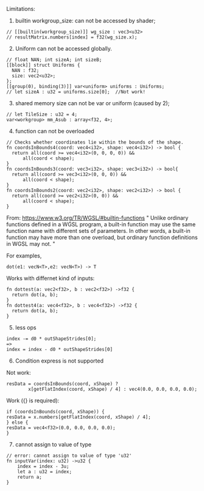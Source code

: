 
Limitations: 

1. builtin workgroup_size: can not be accessed by shader;
```
// [[builtin(workgroup_size)]] wg_size : vec3<u32>
// resultMatrix.numbers[index] = f32(wg_size.x);
```

2. Uniform can not be accessed globally.

```
// float NAN; int sizeA; int sizeB;
[[block]] struct Uniforms {
  NAN : f32;
  size: vec2<u32>;
};
[[group(0), binding(3)]] var<uniform> uniforms : Uniforms;
// let sizeA : u32 = uniforms.size[0];  //Not work!
```

3. shared memory size can not be var or uniform (caused by 2);

```
// let TileSize : u32 = 4;
var<workgroup> mm_Asub : array<f32, 4>;
```

4. function can not be overloaded
```
// Checks whether coordinates lie within the bounds of the shape.
fn coordsInBounds4(coord: vec4<i32>, shape: vec4<i32>) -> bool {
  return all(coord >= vec4<i32>(0, 0, 0, 0)) &&
      all(coord < shape);
}
fn coordsInBounds3(coord: vec3<i32>, shape: vec3<i32>) -> bool{
  return all(coord >= vec3<i32>(0, 0, 0)) &&
      all(coord < shape);
}
fn coordsInBounds2(coord: vec2<i32>, shape: vec2<i32>) -> bool {
  return all(coord >= vec2<i32>(0, 0)) &&
      all(coord < shape);
}
```

From: https://www.w3.org/TR/WGSL/#builtin-functions
"
Unlike ordinary functions defined in a WGSL program, a built-in function may use the same function name with different sets of parameters. In other words, a built-in function may have more than one overload, but ordinary function definitions in WGSL may not.
"

For examples, 
```
dot(e1: vecN<T>,e2: vecN<T>) -> T 
```
Works with differnet kind of inputs:
```
fn dottest(a: vec2<f32>, b : vec2<f32>) ->f32 {
  return dot(a, b);
}
fn dottest4(a: vec4<f32>, b : vec4<f32>) ->f32 {
  return dot(a, b);
}
```


5. less ops

```
index -= d0 * outShapeStrides[0];
=>
index = index - d0 * outShapeStrides[0]

```

6. Condition express is not supported

Not work:
```
resData = coordsInBounds(coord, xShape) ?
        x[getFlatIndex(coord, xShape) / 4] : vec4(0.0, 0.0, 0.0, 0.0);
```
Work ({} is required):
```
if (coordsInBounds(coord, xShape)) {
resData = x.numbers[getFlatIndex(coord, xShape) / 4];
} else {
resData = vec4<f32>(0.0, 0.0, 0.0, 0.0); 
} 

```

7. cannot assign to value of type

```
// error: cannot assign to value of type 'u32'
fn inputVar(index: u32) ->u32 {
    index = index - 3u;
    let a : u32 = index;
    return a;
}
```




